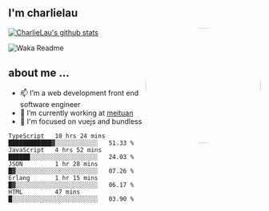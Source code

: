 
<h2>I'm charlielau</h2>
<img align='right' style="border-radius:50%" src="https://avatars1.githubusercontent.com/u/44078251?s=460&u=6b4f1c257663e44063b0b6a21c9c94f45bcfdcc7&v=4" width="230">

[![CharlieLau's github stats](https://github-readme-stats.vercel.app/api?username=charlielau)](https://github.com/charlielau/github-readme-stats)


![Waka Readme](https://github.com/CharlieLau/charlielau/workflows/Waka%20Readme/badge.svg)

## about me ...
- 📫 I’m a web development front end software engineer
- 🔭 I’m currently working at  <a href="https://www.meituan.com">meituan</a>
- 🔭 I'm focused on vuejs and bundless

<!-- <p align="center">
  <a href="https://github.com/charlielau" class="rich-diff-level-one">
    <img src="https://github-readme-stats.vercel.app/api?username=charlielau&title_color=333&text_color=777" alt="CharlieLau" >
  </a>
</p> -->

<!--START_SECTION:waka-->
```text
TypeScript   10 hrs 24 mins  ████████████▓░░░░░░░░░░░░   51.33 % 
JavaScript   4 hrs 52 mins   ██████░░░░░░░░░░░░░░░░░░░   24.03 % 
JSON         1 hr 28 mins    █▓░░░░░░░░░░░░░░░░░░░░░░░   07.26 % 
Erlang       1 hr 15 mins    █▓░░░░░░░░░░░░░░░░░░░░░░░   06.17 % 
HTML         47 mins         █░░░░░░░░░░░░░░░░░░░░░░░░   03.90 % 
```
<!--END_SECTION:waka-->
